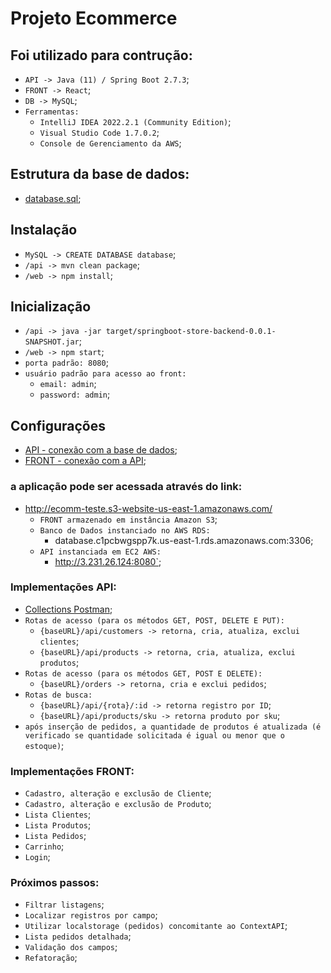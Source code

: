 # Projeto Ecommerce

## Foi utilizado para contrução:
- `API -> Java (11) / Spring Boot 2.7.3`;
- `FRONT -> React`;
- `DB -> MySQL`;
- `Ferramentas:`
    - `IntelliJ IDEA 2022.2.1 (Community Edition)`;
    - `Visual Studio Code 1.7.0.2`;
    - `Console de Gerenciamento da AWS`;

## Estrutura da base de dados:
- [database.sql](https://github.com/rtof83/ecommerce-java-react/blob/main/samples/database.sql);


## Instalação
- `MySQL -> CREATE DATABASE database`;
- `/api -> mvn clean package`;
- `/web -> npm install`;

## Inicialização
- `/api -> java -jar target/springboot-store-backend-0.0.1-SNAPSHOT.jar`;
- `/web -> npm start`;
- `porta padrão: 8080`;
- `usuário padrão para acesso ao front:`
    - `email: admin`;
    - `password: admin`;

## Configurações
- [API - conexão com a base de dados](https://github.com/rtof83/ecommerce-java-react/blob/main/api/src/main/resources/application.properties);
- [FRONT - conexão com a API](https://github.com/rtof83/ecommerce-java-react/blob/main/web/src/api.js);

### a aplicação pode ser acessada através do link:
- http://ecomm-teste.s3-website-us-east-1.amazonaws.com/
    - `FRONT armazenado em instância Amazon S3`;
    - `Banco de Dados instanciado no AWS RDS:`
        - database.c1pcbwgspp7k.us-east-1.rds.amazonaws.com:3306;
    - `API instanciada em EC2 AWS:`
        - http://3.231.26.124:8080`;

### Implementações API:
- [Collections Postman](https://github.com/rtof83/ecommerce-java-react/blob/main/samples/ecommerce.postman_collection.json);
- `Rotas de acesso (para os métodos GET, POST, DELETE E PUT):`
    - `{baseURL}/api/customers -> retorna, cria, atualiza, exclui clientes`;
    - `{baseURL}/api/products -> retorna, cria, atualiza, exclui produtos`;
- `Rotas de acesso (para os métodos GET, POST E DELETE):`
    - `{baseURL}/orders -> retorna, cria e exclui pedidos`;
- `Rotas de busca:`
    - `{baseURL}/api/{rota}/:id -> retorna registro por ID`;
    - `{baseURL}/api/products/sku -> retorna produto por sku`;
- `após inserção de pedidos, a quantidade de produtos é atualizada (é verificado se quantidade solicitada é igual ou menor que o estoque)`;

### Implementações FRONT:
- `Cadastro, alteração e exclusão de Cliente`;
- `Cadastro, alteração e exclusão de Produto`;
- `Lista Clientes`;
- `Lista Produtos`;
- `Lista Pedidos`;
- `Carrinho`;
- `Login`;

### Próximos passos:
- `Filtrar listagens`;
- `Localizar registros por campo`;
- `Utilizar localstorage (pedidos) concomitante ao ContextAPI`;
- `Lista pedidos detalhada`;
- `Validação dos campos`;
- `Refatoração`;
